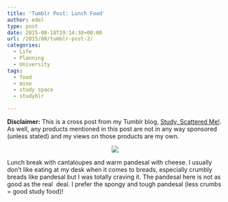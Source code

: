 ```yaml
---
title: 'Tumblr Post: Lunch Food'
author: edel
type: post
date: 2015-08-18T19:14:38+00:00
url: /2015/08/tumblr-post-2/
categories:
  - Life
  - Planning
  - University
tags:
  - food
  - mine
  - study space
  - studyblr

---
```

**Disclaimer:** This is a cross post from my Tumblr blog, [Study, Scattered Me!][1]. As well, any products mentioned in this post are not in any way sponsored (unless stated) and my views on those products are my own.

<center>
  <img src="http://ift.tt/1PkwnBn" />
</center>

Lunch break with cantaloupes and warm pandesal with cheese. I usually don’t like eating at my desk when it comes to breads, especially crumbly breads like pandesal but I was totally craving it. The pandesal here is not as good as the real  deal. I prefer the spongy and tough pandesal (less crumbs = good study food)!

<ol class="footnote">
</ol>

 [1]: http://ift.tt/1WuOkm4